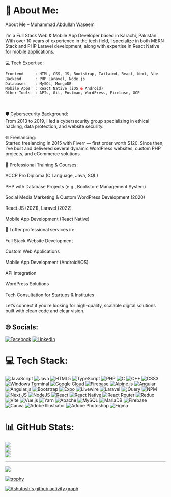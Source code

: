 # 💫 About Me:
About Me – Muhammad Abdullah Waseem<br><br>I’m a Full Stack Web & Mobile App Developer based in Karachi, Pakistan. With over 10 years of experience in the tech field, I specialize in both MERN Stack and PHP Laravel development, along with expertise in React Native for mobile applications.<br><br> 💻 Tech Expertise:
```html
Frontend     : HTML, CSS, JS, Bootstrap, Tailwind, React, Next, Vue  
Backend      : PHP Laravel, Node.js  
Databases    : MySQL, MongoDB  
Mobile Apps  : React Native (iOS & Android)  
Other Tools  : APIs, Git, Postman, WordPress, Firebase, GCP
```
<br><br>🛡 Cybersecurity Background:<br>From 2013 to 2019, I led a cybersecurity group specializing in ethical hacking, data protection, and website security.<br><br>🌐 Freelancing:<br>Started freelancing in 2015 with Fiverr — first order worth $120. Since then, I’ve built and delivered several dynamic WordPress websites, custom PHP projects, and eCommerce solutions.<br><br>🧠 Professional Training & Courses:<br><br>ACCP Pro Diploma (C Language, Java, SQL)<br><br>PHP with Database Projects (e.g., Bookstore Management System)<br><br>Social Media Marketing & Custom WordPress Development (2020)<br><br>React JS (2021), Laravel (2022)<br><br>Mobile App Development (React Native)<br><br>🚀 I offer professional services in:<br><br>Full Stack Website Development<br><br>Custom Web Applications<br><br>Mobile App Development (Android/iOS)<br><br>API Integration<br><br>WordPress Solutions<br><br>Tech Consultation for Startups & Institutes<br><br>Let’s connect if you’re looking for high-quality, scalable digital solutions built with clean code and clear vision.


## 🌐 Socials:
[![Facebook](https://img.shields.io/badge/Facebook-%231877F2.svg?logo=Facebook&logoColor=white)](https://facebook.com/TheWebUstaad) [![LinkedIn](https://img.shields.io/badge/LinkedIn-%230077B5.svg?logo=linkedin&logoColor=white)](https://linkedin.com/in/TheWebUstaad) 



# 💻 Tech Stack:
![JavaScript](https://img.shields.io/badge/javascript-%23323330.svg?style=for-the-badge&logo=javascript&logoColor=%23F7DF1E) ![Java](https://img.shields.io/badge/java-%23ED8B00.svg?style=for-the-badge&logo=openjdk&logoColor=white) ![HTML5](https://img.shields.io/badge/html5-%23E34F26.svg?style=for-the-badge&logo=html5&logoColor=white) ![TypeScript](https://img.shields.io/badge/typescript-%23007ACC.svg?style=for-the-badge&logo=typescript&logoColor=white) ![PHP](https://img.shields.io/badge/php-%23777BB4.svg?style=for-the-badge&logo=php&logoColor=white) ![C](https://img.shields.io/badge/c-%2300599C.svg?style=for-the-badge&logo=c&logoColor=white) ![C++](https://img.shields.io/badge/c++-%2300599C.svg?style=for-the-badge&logo=c%2B%2B&logoColor=white) ![CSS3](https://img.shields.io/badge/css3-%231572B6.svg?style=for-the-badge&logo=css3&logoColor=white) ![Windows Terminal](https://img.shields.io/badge/Windows%20Terminal-%234D4D4D.svg?style=for-the-badge&logo=windows-terminal&logoColor=white) ![Google Cloud](https://img.shields.io/badge/GoogleCloud-%234285F4.svg?style=for-the-badge&logo=google-cloud&logoColor=white) ![Firebase](https://img.shields.io/badge/firebase-%23039BE5.svg?style=for-the-badge&logo=firebase) ![Alpine.js](https://img.shields.io/badge/alpinejs-white.svg?style=for-the-badge&logo=alpinedotjs&logoColor=%238BC0D0) ![Angular](https://img.shields.io/badge/angular-%23DD0031.svg?style=for-the-badge&logo=angular&logoColor=white) ![Angular.js](https://img.shields.io/badge/angular.js-%23E23237.svg?style=for-the-badge&logo=angularjs&logoColor=white) ![Bootstrap](https://img.shields.io/badge/bootstrap-%238511FA.svg?style=for-the-badge&logo=bootstrap&logoColor=white) ![Expo](https://img.shields.io/badge/expo-1C1E24?style=for-the-badge&logo=expo&logoColor=#D04A37) ![Livewire](https://img.shields.io/badge/livewire-%234e56a6.svg?style=for-the-badge&logo=livewire&logoColor=white) ![Laravel](https://img.shields.io/badge/laravel-%23FF2D20.svg?style=for-the-badge&logo=laravel&logoColor=white) ![jQuery](https://img.shields.io/badge/jquery-%230769AD.svg?style=for-the-badge&logo=jquery&logoColor=white) ![NPM](https://img.shields.io/badge/NPM-%23CB3837.svg?style=for-the-badge&logo=npm&logoColor=white) ![Next JS](https://img.shields.io/badge/Next-black?style=for-the-badge&logo=next.js&logoColor=white) ![NodeJS](https://img.shields.io/badge/node.js-6DA55F?style=for-the-badge&logo=node.js&logoColor=white) ![React](https://img.shields.io/badge/react-%2320232a.svg?style=for-the-badge&logo=react&logoColor=%2361DAFB) ![React Native](https://img.shields.io/badge/react_native-%2320232a.svg?style=for-the-badge&logo=react&logoColor=%2361DAFB) ![React Router](https://img.shields.io/badge/React_Router-CA4245?style=for-the-badge&logo=react-router&logoColor=white) ![Redux](https://img.shields.io/badge/redux-%23593d88.svg?style=for-the-badge&logo=redux&logoColor=white) ![Vite](https://img.shields.io/badge/vite-%23646CFF.svg?style=for-the-badge&logo=vite&logoColor=white) ![Vue.js](https://img.shields.io/badge/vue.js-%2335495e.svg?style=for-the-badge&logo=vuedotjs&logoColor=%234FC08D) ![Yarn](https://img.shields.io/badge/yarn-%232C8EBB.svg?style=for-the-badge&logo=yarn&logoColor=white) ![Apache](https://img.shields.io/badge/apache-%23D42029.svg?style=for-the-badge&logo=apache&logoColor=white) ![MySQL](https://img.shields.io/badge/mysql-4479A1.svg?style=for-the-badge&logo=mysql&logoColor=white) ![MariaDB](https://img.shields.io/badge/MariaDB-003545?style=for-the-badge&logo=mariadb&logoColor=white) ![Firebase](https://img.shields.io/badge/firebase-a08021?style=for-the-badge&logo=firebase&logoColor=ffcd34) ![Canva](https://img.shields.io/badge/Canva-%2300C4CC.svg?style=for-the-badge&logo=Canva&logoColor=white) ![Adobe Illustrator](https://img.shields.io/badge/adobe%20illustrator-%23FF9A00.svg?style=for-the-badge&logo=adobe%20illustrator&logoColor=white) ![Adobe Photoshop](https://img.shields.io/badge/adobe%20photoshop-%2331A8FF.svg?style=for-the-badge&logo=adobe%20photoshop&logoColor=white) ![Figma](https://img.shields.io/badge/figma-%23F24E1E.svg?style=for-the-badge&logo=figma&logoColor=white)
# 📊 GitHub Stats:
![](https://github-readme-stats.vercel.app/api?username=TheWebUstaad&theme=dark&hide_border=true&include_all_commits=false&count_private=true)<br/>
![](https://nirzak-streak-stats.vercel.app/?user=TheWebUstaad&theme=dark&hide_border=true)<br/>
![](https://github-readme-stats.vercel.app/api/top-langs/?username=TheWebUstaad&theme=dark&hide_border=true&include_all_commits=false&count_private=true&layout=compact)

---
[![](https://visitcount.itsvg.in/api?id=TheWebUstaad&icon=0&color=0)](https://visitcount.itsvg.in)

[![trophy](https://github-profile-trophy.vercel.app/?username=TheWebUstaad&theme=darkhub&no-frame=true&column=7)](https://github.com/TheWebUstaad)

[![Ashutosh's github activity graph](https://github-readme-activity-graph.vercel.app/graph?username=TheWebUstaad&theme=react-dark&hide_border=true)](https://github.com/TheWebUstaadn)

<!-- Proudly created with GPRM ( https://gprm.itsvg.in ) -->
